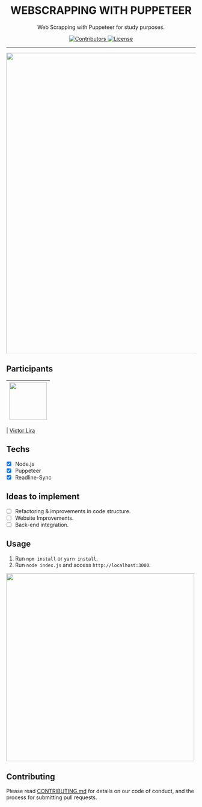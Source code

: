 <h1 align="center">
WEBSCRAPPING WITH PUPPETEER
</h1>

<p align="center">Web Scrapping with Puppeteer for study purposes.</p>

<p align="center">
  <a href="https://github.com/VicLira/clone-discord/graphs/contributors">
    <img src="https://img.shields.io/github/contributors/rocketseat/youtube-clone-discord?color=%237159c1&logoColor=%237159c1&style=flat" alt="Contributors">
  </a>
  <a href="https://opensource.org/licenses/MIT">
    <img src="https://img.shields.io/github/license/rocketseat/youtube-clone-discord?color=%237159c1&logo=mit" alt="License">
  </a>
</p>

<hr>

<p align="center">
<img src="https://user-images.githubusercontent.com/70662154/160284169-a048f715-a370-494f-970c-c8bf1281d980.PNG" width="800" align="center">
  
</p>

## Participants

| [<img src="https://user-images.githubusercontent.com/70662154/153310032-0009e1bc-f99d-4829-8e06-8d8c58271504.jpg" width="100px;"/>](https://github.com/vicLira) |
| :------------------------------------------------------------------------------------------------------------------------: |

</p>


| [Victor Lira](https://github.com/VicLira)

## Techs

- [x] Node.js
- [x] Puppeteer
- [x] Readline-Sync

## Ideas to implement

- [ ] Refactoring & improvements in code structure. 
- [ ] Website Improvements.
- [ ] Back-end integration.

## Usage

1. Run `npm install` or `yarn install`.<br />
2. Run `node index.js` and access `http://localhost:3000`.<br />

<p align="left">
<img src="https://user-images.githubusercontent.com/70662154/160282904-53e4590e-dbae-4af9-9e30-a169dd09129a.PNG" width="500" align="center">

## Contributing

Please read [CONTRIBUTING.md](CONTRIBUTING.md) for details on our code of conduct, and the process for submitting pull requests.

